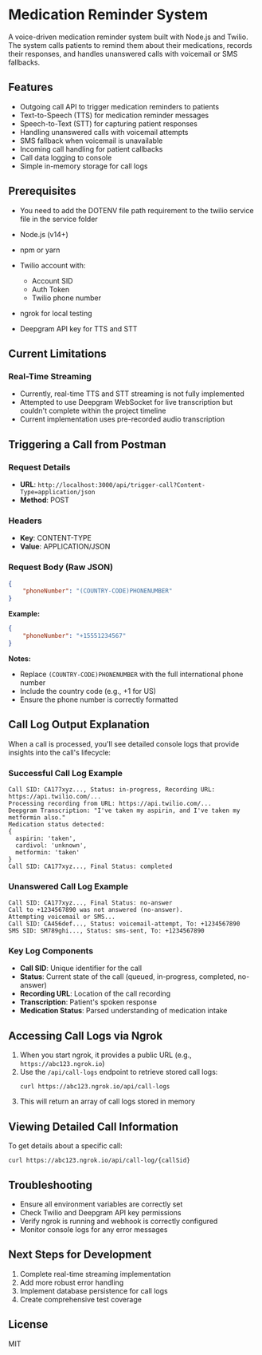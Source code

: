 # Medication Reminder System

A voice-driven medication reminder system built with Node.js and Twilio. The system calls patients to remind them about their medications, records their responses, and handles unanswered calls with voicemail or SMS fallbacks.

## Features

- Outgoing call API to trigger medication reminders to patients
- Text-to-Speech (TTS) for medication reminder messages
- Speech-to-Text (STT) for capturing patient responses
- Handling unanswered calls with voicemail attempts
- SMS fallback when voicemail is unavailable
- Incoming call handling for patient callbacks
- Call data logging to console
- Simple in-memory storage for call logs

## Prerequisites
- You need to add the DOTENV file path requirement to the twilio service file in
the service folder 

- Node.js (v14+)
- npm or yarn
- Twilio account with:
  - Account SID
  - Auth Token
  - Twilio phone number
- ngrok for local testing
- Deepgram API key for TTS and STT

## Current Limitations

### Real-Time Streaming
- Currently, real-time TTS and STT streaming is not fully implemented
- Attempted to use Deepgram WebSocket for live transcription but couldn't complete within the project timeline
- Current implementation uses pre-recorded audio transcription

## Triggering a Call from Postman

### Request Details
- **URL**: `http://localhost:3000/api/trigger-call?Content-Type=application/json`
- **Method**: POST

### Headers
- **Key**: CONTENT-TYPE
- **Value**: APPLICATION/JSON

### Request Body (Raw JSON)
```json
{   
    "phoneNumber": "(COUNTRY-CODE)PHONENUMBER" 
}
```

**Example:**
```json
{   
    "phoneNumber": "+15551234567" 
}
```

**Notes:**
- Replace `(COUNTRY-CODE)PHONENUMBER` with the full international phone number
- Include the country code (e.g., +1 for US)
- Ensure the phone number is correctly formatted

## Call Log Output Explanation

When a call is processed, you'll see detailed console logs that provide insights into the call's lifecycle:

### Successful Call Log Example
```
Call SID: CA177xyz..., Status: in-progress, Recording URL: https://api.twilio.com/...
Processing recording from URL: https://api.twilio.com/...
Deepgram Transcription: "I've taken my aspirin, and I've taken my metformin also."
Medication status detected: 
{
  aspirin: 'taken', 
  cardivol: 'unknown', 
  metformin: 'taken'
}
Call SID: CA177xyz..., Final Status: completed
```

### Unanswered Call Log Example
```
Call SID: CA177xyz..., Final Status: no-answer
Call to +1234567890 was not answered (no-answer). 
Attempting voicemail or SMS...
Call SID: CA456def..., Status: voicemail-attempt, To: +1234567890
SMS SID: SM789ghi..., Status: sms-sent, To: +1234567890
```

### Key Log Components
- **Call SID**: Unique identifier for the call
- **Status**: Current state of the call (queued, in-progress, completed, no-answer)
- **Recording URL**: Location of the call recording
- **Transcription**: Patient's spoken response
- **Medication Status**: Parsed understanding of medication intake

## Accessing Call Logs via Ngrok

1. When you start ngrok, it provides a public URL (e.g., `https://abc123.ngrok.io`)
2. Use the `/api/call-logs` endpoint to retrieve stored call logs:
   ```
   curl https://abc123.ngrok.io/api/call-logs
   ```
3. This will return an array of call logs stored in memory

## Viewing Detailed Call Information

To get details about a specific call:
```
curl https://abc123.ngrok.io/api/call-log/{callSid}
```
## Troubleshooting

- Ensure all environment variables are correctly set
- Check Twilio and Deepgram API key permissions
- Verify ngrok is running and webhook is correctly configured
- Monitor console logs for any error messages

## Next Steps for Development

1. Complete real-time streaming implementation
2. Add more robust error handling
3. Implement database persistence for call logs
4. Create comprehensive test coverage

## License

MIT
